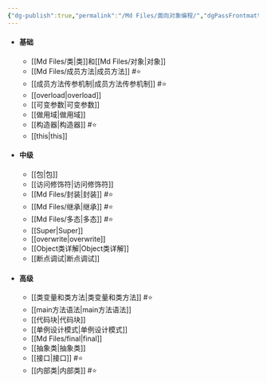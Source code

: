 ```yaml
---
{"dg-publish":true,"permalink":"/Md Files/面向对象编程/","dgPassFrontmatter":true}
---
```


- #### 基础
	- [[Md Files/类\|类]]和[[Md Files/对象\|对象]]  
	- [[Md Files/成员方法\|成员方法]] #⭐️ 
	- [[成员方法传参机制\|成员方法传参机制]] #⭐️ 
	- [[overload\|overload]] 
	- [[可变参数\|可变参数]] 
	- [[做用域\|做用域]] 
	- [[构造器\|构造器]] #⭐️ 
	- [[this\|this]] 
- #### 中级
	- [[包\|包]] 
	- [[访问修饰符\|访问修饰符]] 
	- [[Md Files/封装\|封装]] #⭐️ 
	- [[Md Files/继承\|继承]] #⭐️ 
	- [[Md Files/多态\|多态]] #⭐️ 
	- [[Super\|Super]] 
	- [[overwrite\|overwrite]] 
	- [[Object类详解\|Object类详解]] 
	- [[断点调试\|断点调试]] 
- #### 高级 
	- [[类变量和类方法\|类变量和类方法]] #⭐️ 
	- [[main方法语法\|main方法语法]] 
	- [[代码块\|代码块]] 
	- [[单例设计模式\|单例设计模式]] 
	- [[Md Files/final\|final]] 
	- [[抽象类\|抽象类]] 
	- [[接口\|接口]] #⭐️ 
	- [[内部类\|内部类]] #⭐️ 